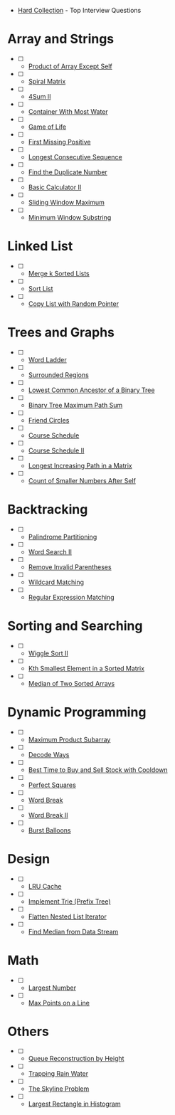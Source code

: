 * [Hard Collection](https://leetcode.com/explore/interview/card/top-interview-questions-hard) - Top Interview Questions

# Array and Strings

* [ ] - [Product of Array Except Self](https://leetcode.com/problems/product-of-array-except-self)
* [ ] - [Spiral Matrix](https://leetcode.com/problems/spiral-matrix)
* [ ] - [4Sum II](https://leetcode.com/problems/4sum-ii)
* [ ] - [Container With Most Water](https://leetcode.com/problems/container-with-most-water)
* [ ] - [Game of Life](https://leetcode.com/problems/game-of-life)
* [ ] - [First Missing Positive](https://leetcode.com/problems/first-missing-positive)
* [ ] - [Longest Consecutive Sequence](https://leetcode.com/problems/longest-consecutive-sequence)
* [ ] - [Find the Duplicate Number](https://leetcode.com/problems/find-the-duplicate-number)
* [ ] - [Basic Calculator II](https://leetcode.com/problems/basic-calculator-ii)
* [ ] - [Sliding Window Maximum](https://leetcode.com/problems/sliding-window-maximum)
* [ ] - [Minimum Window Substring](https://leetcode.com/problems/minimum-window-substring)

# Linked List

* [ ] - [Merge k Sorted Lists](https://leetcode.com/problems/merge-k-sorted-lists)
* [ ] - [Sort List](https://leetcode.com/problems/sort-list)
* [ ] - [Copy List with Random Pointer](https://leetcode.com/problems/copy-list-with-random-pointer)

# Trees and Graphs

* [ ] - [Word Ladder](https://leetcode.com/problems/word-ladder)
* [ ] - [Surrounded Regions](https://leetcode.com/problems/surrounded-regions)
* [ ] - [Lowest Common Ancestor of a Binary Tree](https://leetcode.com/problems/lowest-common-ancestor-of-a-binary-tree)
* [ ] - [Binary Tree Maximum Path Sum](https://leetcode.com/problems/binary-tree-maximum-path-sum)
* [ ] - [Friend Circles](https://leetcode.com/problems/number-of-provinces)
* [ ] - [Course Schedule](https://leetcode.com/problems/course-schedule)
* [ ] - [Course Schedule II](https://leetcode.com/problems/course-schedule-ii)
* [ ] - [Longest Increasing Path in a Matrix](https://leetcode.com/problems/longest-increasing-path-in-a-matrix)
* [ ] - [Count of Smaller Numbers After Self](https://leetcode.com/problems/count-of-smaller-numbers-after-self)

# Backtracking

* [ ] - [Palindrome Partitioning](https://leetcode.com/problems/palindrome-partitioning)
* [ ] - [Word Search II](https://leetcode.com/problems/word-search-ii)
* [ ] - [Remove Invalid Parentheses](https://leetcode.com/problems/remove-invalid-parentheses)
* [ ] - [Wildcard Matching](https://leetcode.com/problems/wildcard-matching)
* [ ] - [Regular Expression Matching](https://leetcode.com/problems/regular-expression-matching)

# Sorting and Searching

* [ ] - [Wiggle Sort II](https://leetcode.com/problems/wiggle-sort-ii)
* [ ] - [Kth Smallest Element in a Sorted Matrix](https://leetcode.com/problems/kth-smallest-element-in-a-sorted-matrix)
* [ ] - [Median of Two Sorted Arrays](https://leetcode.com/problems/median-of-two-sorted-arrays)

# Dynamic Programming

* [ ] - [Maximum Product Subarray](https://leetcode.com/problems/maximum-product-subarray/)
* [ ] - [Decode Ways](https://leetcode.com/problems/decode-ways)
* [ ] - [Best Time to Buy and Sell Stock with Cooldown](https://leetcode.com/problems/best-time-to-buy-and-sell-stock-with-cooldown)
* [ ] - [Perfect Squares](https://leetcode.com/problems/perfect-squares)
* [ ] - [Word Break](https://leetcode.com/problems/word-break)
* [ ] - [Word Break II](https://leetcode.com/problems/word-break-ii)
* [ ] - [Burst Balloons](https://leetcode.com/problems/burst-balloons)

# Design

* [ ] - [LRU Cache](https://leetcode.com/problems/lru-cache)
* [ ] - [Implement Trie (Prefix Tree)](https://leetcode.com/problems/implement-trie-prefix-tree)
* [ ] - [Flatten Nested List Iterator](https://leetcode.com/problems/flatten-nested-list-iterator)
* [ ] - [Find Median from Data Stream](https://leetcode.com/problems/find-median-from-data-stream)

# Math

* [ ] - [Largest Number](https://leetcode.com/problems/largest-number)
* [ ] - [Max Points on a Line](https://leetcode.com/problems/max-points-on-a-line)

# Others

* [ ] - [Queue Reconstruction by Height](https://leetcode.com/problems/queue-reconstruction-by-height)
* [ ] - [Trapping Rain Water](https://leetcode.com/problems/trapping-rain-water)
* [ ] - [The Skyline Problem](https://leetcode.com/problems/the-skyline-problem)
* [ ] - [Largest Rectangle in Histogram](https://leetcode.com/problems/largest-rectangle-in-histogram)
